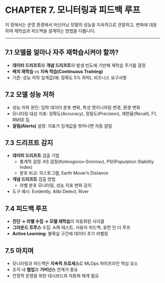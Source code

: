 # CHAPTER 7. 모니터링과 피드백 루프

이 장에서는 운영 환경에서 머신러닝 모델의 성능을 지속적으로 관찰하고, 변화에 대응하여 재학습과 피드백을 설계하는 방법을 다룹니다.

---

## 7.1 모델을 얼마나 자주 재학습시켜야 할까?
- **데이터 드리프트**와 **개념 드리프트**의 발생 빈도에 기반해 재학습 주기를 결정
- **배치 재학습** vs **지속 학습(Continuous Training)**
- 기준: 성능 저하 임계값(예: 정확도 5% 하락), 비즈니스 요구사항

## 7.2 모델 성능 저하
- 성능 저하 원인: 입력 데이터 분포 변화, 특성 엔지니어링 변경, 환경 변화
- 모니터링 대상 지표: 정확도(Accuracy), 정밀도(Precision), 재현율(Recall), F1, RMSE 등
- **알림(Alerts)** 설정: 지표가 임계값을 벗어나면 자동 알림

## 7.3 드리프트 감지
- **데이터 드리프트** 검출 기법  
  - 통계적 검정: KS 검정(Kolmogorov–Smirnov), PSI(Population Stability Index)  
  - 분포 비교: 히스토그램, Earth Mover’s Distance  
- **개념 드리프트** 검출 방법  
  - 라벨 분포 모니터링, 성능 지표 변화 감지  
- 도구 예시: Evidently, Alibi Detect, River

## 7.4 피드백 루프
- **진단 → 라벨 수집 → 모델 재학습**의 자동화된 사이클
- **그라운드 트루스** 수집: A/B 테스트, 사용자 피드백, 휴먼 인 더 루프
- **Active Learning**: 불확실 구간에 데이터 추가 라벨링

## 7.5 마치며
- 모니터링과 피드백은 **지속적 프로세스**로 MLOps 파이프라인 핵심 요소
- 조직 내 **협업**과 **거버넌스** 연계가 중요
- 안정적 운영을 위한 대시보드와 자동화 체계 필요
